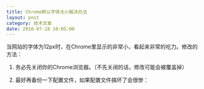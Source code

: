 ```yaml
---
title: Chrome默认字体太小解决办法
layout: post
category: 技术文章
date: 2010-07-18 10:05:00
---
```


当网站的字体为12px时，在Chrome里显示的非常小，看起来非常的吃力。修改的方法：

1. 务必先关闭你的Chrome浏览器。（不先关闭的话，修改可能会被覆盖掉）

2. 最好再备份一下配置文件，如果配置文件搞坏了会很惨：
<div class="cnblogs_code"><div><!--

Code highlighting produced by Actipro CodeHighlighter (freeware)
http://www.CodeHighlighter.com/

--><span style="color: #000000;">cd&nbsp;.config</span><span style="color: #000000;">/</span><span style="color: #000000;">google</span><span style="color: #000000;">-</span><span style="color: #000000;">chrome</span><span style="color: #000000;">/</span><span style="color: #000000;">Default
cp&nbsp;Preferences&nbsp;Preferences.bak</span><span class="Apple-style-span" style="font-family: verdana,'courier new';">&nbsp;</span></div></div>

3. 修改Preferences文件
<div class="cnblogs_code"><div><!--

Code highlighting produced by Actipro CodeHighlighter (freeware)
http://www.CodeHighlighter.com/

--><span style="color: #000000;">gedit&nbsp;Preferences</span></div></div>

&nbsp;&nbsp; &nbsp;找到:
<div class="cnblogs_code"><div><!--

Code highlighting produced by Actipro CodeHighlighter (freeware)
http://www.CodeHighlighter.com/

--><span>"</span><span>webkit</span><span>"</span><span>:&nbsp;{
&nbsp;&nbsp;&nbsp;&nbsp;&nbsp;&nbsp;</span><span>"</span><span>webprefs</span><span>"</span><span>:&nbsp;{
&nbsp;&nbsp;&nbsp;&nbsp;&nbsp;&nbsp;&nbsp;&nbsp;&nbsp;</span><span>"</span><span>default_fixed_font_size</span><span>"</span><span>:&nbsp;</span><span>16</span><span>,
&nbsp;&nbsp;&nbsp;&nbsp;&nbsp;&nbsp;&nbsp;&nbsp;&nbsp;</span><span>"</span><span>default_font_size</span><span>"</span><span>:&nbsp;</span><span>17</span><span>,
&nbsp;&nbsp;&nbsp;&nbsp;&nbsp;&nbsp;&nbsp;&nbsp;&nbsp;</span><span>"</span><span>fixed_font_family</span><span>"</span><span>:&nbsp;</span><span>"</span><span>\u6587.6CC9.9A7F\u7B49.5BBD\u5FAE\u7C73.9ED1</span><span>"</span><span>,
&nbsp;&nbsp;&nbsp;&nbsp;&nbsp;&nbsp;&nbsp;&nbsp;&nbsp;</span><span>"</span><span>sansserif_font_family</span><span>"</span><span>:&nbsp;</span><span>"</span><span>\u6587.6CC9.9A7F\u5FAE\u7C73.9ED1</span><span>"</span><span>,
&nbsp;&nbsp;&nbsp;&nbsp;&nbsp;&nbsp;&nbsp;&nbsp;&nbsp;</span><span>"</span><span>serif_font_family</span><span>"</span><span>:&nbsp;</span><span>"</span><span>\u6587.6CC9.9A7F\u5FAE\u7C73.9ED1</span><span>"</span><span style="color: #000000;">
</span><span>&nbsp;&nbsp;&nbsp;&nbsp;&nbsp;&nbsp;}
</span><span>}</span></div></div>

&nbsp;&nbsp; &nbsp;加上<span style="color: #ff0000;">"minimum_font_size": 15,</span>
<div class="cnblogs_code"><div><!--

Code highlighting produced by Actipro CodeHighlighter (freeware)
http://www.CodeHighlighter.com/

--><span>"</span><span>webkit</span><span>"</span><span>:&nbsp;{
&nbsp;&nbsp;&nbsp;&nbsp;&nbsp;&nbsp;</span><span>"</span><span>webprefs</span><span>"</span><span>:&nbsp;{
&nbsp;&nbsp;&nbsp;&nbsp;&nbsp;&nbsp;&nbsp;&nbsp;&nbsp;</span><span>"</span><span>default_fixed_font_size</span><span>"</span><span>:&nbsp;</span><span>16</span><span>,
&nbsp;&nbsp;&nbsp;&nbsp;&nbsp;&nbsp;&nbsp;&nbsp;&nbsp;</span><span>"</span><span>default_font_size</span><span>"</span><span>:&nbsp;</span><span>17</span><span>,
&nbsp;&nbsp;&nbsp;&nbsp;&nbsp;&nbsp;&nbsp;&nbsp;&nbsp;</span><span>"</span><span>fixed_font_family</span><span>"</span><span>:&nbsp;</span><span>"</span><span>\u6587.6CC9.9A7F\u7B49.5BBD\u5FAE\u7C73.9ED1</span><span>"</span><span>,
&nbsp;&nbsp;&nbsp;&nbsp;&nbsp;&nbsp;&nbsp;&nbsp;&nbsp;</span><span style="color: #ff0000;">**"**</span><span style="color: #ff0000;">**minimum_font_size**</span><span style="color: #ff0000;">**"**</span><span style="color: #ff0000;">**:&nbsp;**</span><span style="color: #ff0000;">**15**</span><span style="color: #ff0000;">**,**</span><span style="color: #000000;">
&nbsp;&nbsp;&nbsp;&nbsp;&nbsp;&nbsp;&nbsp;&nbsp;&nbsp;</span><span>"</span><span>sansserif_font_family</span><span>"</span><span>:&nbsp;</span><span>"</span><span>\u6587.6CC9.9A7F\u5FAE\u7C73.9ED1</span><span>"</span><span>,
&nbsp;&nbsp;&nbsp;&nbsp;&nbsp;&nbsp;&nbsp;&nbsp;&nbsp;</span><span>"</span><span>serif_font_family</span><span>"</span><span>:&nbsp;</span><span>"</span><span>\u6587.6CC9.9A7F\u5FAE\u7C73.9ED1</span><span>"</span><span style="color: #000000;">
</span><span>&nbsp;&nbsp;&nbsp;&nbsp;</span><span style="color: #000000;">&nbsp;&nbsp;}
}</span></div></div>

4. 保存退出。启动Chrome，字体变大了。
